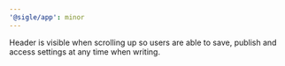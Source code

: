 ```yaml
---
'@sigle/app': minor
---
```


Header is visible when scrolling up so users are able to save, publish and access settings at any time when writing.
